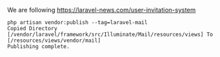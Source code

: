 
We are following https://laravel-news.com/user-invitation-system

```
php artisan vendor:publish --tag=laravel-mail
Copied Directory [/vendor/laravel/framework/src/Illuminate/Mail/resources/views] To [/resources/views/vendor/mail]
Publishing complete.
````
